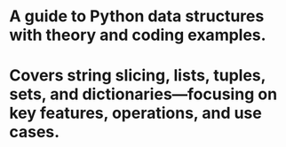 # A guide to Python data structures with theory and coding examples. 
# Covers string slicing, lists, tuples, sets, and dictionaries—focusing on key features, operations, and use cases. 
